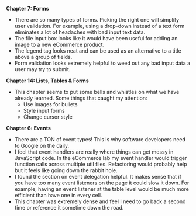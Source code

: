 **Chapter 7: Forms**
* There are so many types of forms. Picking the right one will simplify user validation. For example, using a drop-down instead of a text form eliminates a lot of headaches with bad input text data.
* The file input box looks like it would have been useful for adding an image to a new eCommerce product.
* The legend tag looks neat and can be used as an alternative to a title above a group of fields.
* Form validation looks extremely helpful to weed out any bad input data a user may try to submit.

**Chapter 14: Lists, Tables & Forms**
* This chapter seems to put some bells and whistles on what we have already learned. Some things that caught my attention:
  * Use images for bullets
  * Style input forms
  * Change cursor style

**Chapter 6: Events**
* There are a TON of event types! This is why software developers need to Google on the daily.
* I feel that event handlers are really where things can get messy in JavaScript code. In the eCommerce lab my event handler would trigger function calls across multiple util files. Refactoring would probably help but it feels like going down the rabbit hole.
* I found the section on event delegation helpful. It makes sense that if you have too many event listeners on the page it could slow it down. For example, having an event listener at the table level would be much more efficient than have one in every cell.
* This chapter was extremely dense and feel I need to go back a second time or reference it sometime down the road.
